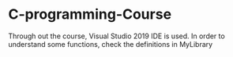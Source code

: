 # C-programming-Course

Through out the course, Visual Studio 2019 IDE is used. In order to understand some functions, check the definitions in MyLibrary
